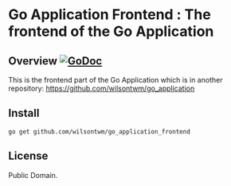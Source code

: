 # Go Application Frontend : The frontend of the Go Application

## Overview [![GoDoc](https://godoc.org/github.com/wilsontwm/go_application_frontend?status.svg)](https://godoc.org/github.com/wilsontwm/go_application_frontend)

This is the frontend part of the Go Application which is in another repository: https://github.com/wilsontwm/go_application

## Install

```
go get github.com/wilsontwm/go_application_frontend
```

## License

Public Domain.

